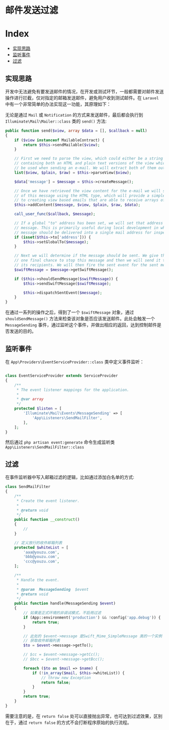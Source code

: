 # 邮件发送过滤

# Index
 - [实现思路](#实现思路)
 - [监听事件](#监听事件)
 - [过滤](#过滤)

## 实现思路
开发中无法避免有要发送邮件的情况，在开发或测试环节，一般都需要对邮件发送操作进行拦截，仅对指定的邮箱发送邮件，避免用户收到测试邮件。在 `Laravel` 中有一个非常简单的办法实现这一功能，其原理如下：


无论是通过 `Mail` 或 `Notification` 的方式来发送邮件，最后都会执行到 `Illuminate\Mail\Mailer::class` 类的 `send()` 方法:

```php
public function send($view, array $data = [], $callback = null)
{
    if ($view instanceof MailableContract) {
        return $this->sendMailable($view);
    }

    // First we need to parse the view, which could either be a string or an array
    // containing both an HTML and plain text versions of the view which should
    // be used when sending an e-mail. We will extract both of them out here.
    list($view, $plain, $raw) = $this->parseView($view);

    $data['message'] = $message = $this->createMessage();

    // Once we have retrieved the view content for the e-mail we will set the body
    // of this message using the HTML type, which will provide a simple wrapper
    // to creating view based emails that are able to receive arrays of data.
    $this->addContent($message, $view, $plain, $raw, $data);

    call_user_func($callback, $message);

    // If a global "to" address has been set, we will set that address on the mail
    // message. This is primarily useful during local development in which each
    // message should be delivered into a single mail address for inspection.
    if (isset($this->to['address'])) {
        $this->setGlobalTo($message);
    }

    // Next we will determine if the message should be sent. We give the developer
    // one final chance to stop this message and then we will send it to all of
    // its recipients. We will then fire the sent event for the sent message.
    $swiftMessage = $message->getSwiftMessage();

    if ($this->shouldSendMessage($swiftMessage)) {
        $this->sendSwiftMessage($swiftMessage);

        $this->dispatchSentEvent($message);
    }
}
```

在通过一系列的操作之后，得到了一个 `$swiftMessage` 对象，通过 `shouldSendMessage()` 方法来检查该对象是否应该发送邮件。此处会触发一个 `MessageSending` 事件，通过监听这个事件，并做出相应的返回，达到控制邮件是否发送的目的。

## 监听事件

在 `App\Providers\EventServiceProvider::class` 类中定义事件监听：

```php

class EventServiceProvider extends ServiceProvider
{
    /**
     * The event listener mappings for the application.
     *
     * @var array
     */
    protected $listen = [
        'Illuminate\Mail\Events\MessageSending' => [
            'App\Listeners\SendMailFilter',
        ],
    ];
}
```

然后通过 `php artisan event:generate` 命令生成监听类 `App\Listeners\SendMailFilter::class`

## 过滤
在事件监听器中写入邮箱过滤的逻辑，比如通过添加白名单的方式:

```php
class SendMailFilter
{
    /**
     * Create the event listener.
     *
     * @return void
     */
    public function __construct()
    {
        //
    }

    // 定义放行的收件邮箱列表
    protected $whiteList = [
        'aaa@youzu.com',
        'bbb@youzu.com',
        'ccc@youzu.com',
    ];

    /**
     * Handle the event.
     *
     * @param  MessageSending  $event
     * @return void
     */
    public function handle(MessageSending $event)
    {
        // 如果是正式环境的非调试模式，不启用过滤
        if (App::environment('production') && !config('app.debug')) {
            return true;
        }

        // 此处的 $event->message 是Swift_Mime_SimpleMessage 类的一个实例
        // 获取收件邮箱列表
        $to = $event->message->getTo();

        // $cc = $event->message->getCc();
        // $bcc = $event->message->getBcc();

        foreach ($to as $mail => $name) {
            if (!in_array($mail, $this->whiteList)) {
                // throw new Exception
                return false;
            }
        }
        return true;
    }
}
```

需要注意的是，在 `return false` 处可以直接抛出异常，也可达到过滤效果，区别在于，通过 `return false` 的方式不会打断程序原始的执行流程。